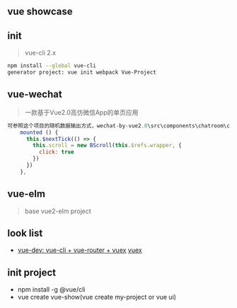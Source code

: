 ## vue showcase

## init
> vue-cli 2.x
``` bash
npm install --global vue-cli
generator project: vue init webpack Vue-Project
```

## vue-wechat
> 一款基于Vue2.0高仿微信App的单页应用
``` javascript
可参照这个项目的随机数据输出方式，wechat-by-vue2.0\src\components\chatroom\chatroom.vue以及：
    mounted () {
      this.$nextTick(() => {
        this.scroll = new BScroll(this.$refs.wrapper, {
          click: true
        })
      })
    },

```

## vue-elm
> base vue2-elm project

## look list
* [vue-dev: vue-cli + vue-router + vuex](https://www.cnblogs.com/blackchaos/p/8723724.html) [vuex](https://www.jianshu.com/p/f5bbcbd5b4b5)

## init project
* npm install -g @vue/cli
* vue create vue-show(vue create my-project or vue ui)
